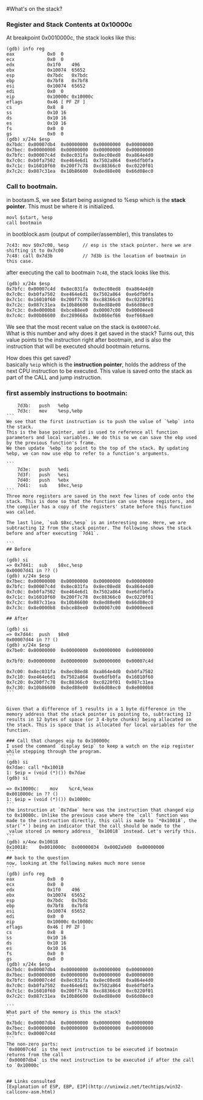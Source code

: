 #What's on the stack?

### Register and Stack Contents at 0x10000c 
At breakpoint 0x0010000c, the stack looks like this:
```
(gdb) info reg
eax            0x0	0
ecx            0x0	0
edx            0x1f0	496
ebx            0x10074	65652
esp            0x7bdc	0x7bdc
ebp            0x7bf8	0x7bf8
esi            0x10074	65652
edi            0x0	0
eip            0x10000c	0x10000c
eflags         0x46	[ PF ZF ]
cs             0x8	8
ss             0x10	16
ds             0x10	16
es             0x10	16
fs             0x0	0
gs             0x0	0
(gdb) x/24x $esp
0x7bdc:	0x00007db4	0x00000000	0x00000000	0x00000000
0x7bec:	0x00000000	0x00000000	0x00000000	0x00000000
0x7bfc:	0x00007c4d	0x8ec031fa	0x8ec08ed8	0xa864e4d0
0x7c0c:	0xb0fa7502	0xe464e6d1	0x7502a864	0xe6dfb0fa
0x7c1c:	0x16010f60	0x200f7c78	0xc88366c0	0xc0220f01
0x7c2c:	0x087c31ea	0x10b86600	0x8ed88e00	0x66d08ec0

```

### Call to bootmain.
in bootasm.S, we see $start being assigned to  %esp which is the **stack pointer**. 
This must be where it is initialized.
```
movl $start, %esp     
call bootmain         
```

in bootblock.asm (output of compiler/assembler), this translates to
```
7c43: mov $0x7c00, %esp     // esp is the stack pointer. here we are shifting it to 0x7c00
7c48: call 0x7d3b           // 7d3b is the location of bootmain in this case.
```
after executing the call to bootmain `7c48`, the stack looks like this.
```
(gdb) x/24x $esp
0x7bfc:	0x00007c4d	0x8ec031fa	0x8ec08ed8	0xa864e4d0
0x7c0c:	0xb0fa7502	0xe464e6d1	0x7502a864	0xe6dfb0fa
0x7c1c:	0x16010f60	0x200f7c78	0xc88366c0	0xc0220f01
0x7c2c:	0x087c31ea	0x10b86600	0x8ed88e00	0x66d08ec0
0x7c3c:	0x8e0000b8	0xbce88ee0	0x00007c00	0x0000eee8
0x7c4c:	0x00b86600	0xc289668a	0xb866ef66	0xef668ae0
```

We see that the most recent value on the stack is `0x00007c4d`.  
What is this number and why does it get saved in the stack? Turns out, this value points to the instruction right after bootmain, and is also the instruction that will be executed should bootmain returns. 

How does this get saved?  
basically `%eip` which is the **instruction pointer**, holds the address of the next CPU instruction to be executed. This value is saved onto the stack as part of the CALL and jump instruction.

### first assembly instructions to bootmain:
````
    7d3b:	push   %ebp
    7d3c:	mov    %esp,%ebp
```
We see that the first instruction is to push the value of `%ebp` into the stack.  
This is the base pointer, and is used to reference all function parameters and local variables. We do this so we can save the ebp used by the previous function's frame.  
We then update `%ebp` to point to the top of the stack. By updating %ebp, we can now use ebp to refer to a function's arguments.  

```
    7d3e:	push   %edi
    7d3f:	push   %esi
    7d40:	push   %ebx
    7d41:	sub    $0xc,%esp
```
Three more registers are saved in the next few lines of code onto the stack. This is done so that the function can use these registers, and the compiler has a copy of the registers' state before this function was called.

The last line, `sub $0xc,%esp` is an interesting one. Here, we are subtracting 12 from the stack pointer. The following shows the stack before and after executing `7d41`. 

``` 
## Before

(gdb) si
=> 0x7d41:	sub    $0xc,%esp
0x00007d41 in ?? ()
(gdb) x/24x $esp
0x7bec:	0x00000000	0x00000000	0x00000000	0x00000000
0x7bfc:	0x00007c4d	0x8ec031fa	0x8ec08ed8	0xa864e4d0
0x7c0c:	0xb0fa7502	0xe464e6d1	0x7502a864	0xe6dfb0fa
0x7c1c:	0x16010f60	0x200f7c78	0xc88366c0	0xc0220f01
0x7c2c:	0x087c31ea	0x10b86600	0x8ed88e00	0x66d08ec0
0x7c3c:	0x8e0000b8	0xbce88ee0	0x00007c00	0x0000eee8

## After
    
(gdb) si
=> 0x7d44:	push   $0x0
0x00007d44 in ?? ()
(gdb) x/24x $esp
0x7be0:	0x00000000	0x00000000	0x00000000	0x00000000

0x7bf0:	0x00000000	0x00000000	0x00000000	0x00007c4d

0x7c00:	0x8ec031fa	0x8ec08ed8	0xa864e4d0	0xb0fa7502
0x7c10:	0xe464e6d1	0x7502a864	0xe6dfb0fa	0x16010f60
0x7c20:	0x200f7c78	0xc88366c0	0xc0220f01	0x087c31ea
0x7c30:	0x10b86600	0x8ed88e00	0x66d08ec0	0x8e0000b8
```


Given that a difference of 1 results in a 1 byte difference in the memory address that the stack pointer is pointing to, subtracting 12 results in 12 bytes of space (or 3 4-byte chunks) being allocated on the stack. This is space that is allocated for local variables for the function.

### Call that changes eip to 0x100000c
I used the command `display $eip` to keep a watch on the eip register while stepping through the program.
```
(gdb) si
0x7dae: call *0x10018
1: $eip = (void (*)()) 0x7dae
(gdb) si

=> 0x10000c:	mov    %cr4,%eax
0x0010000c in ?? ()
1: $eip = (void (*)()) 0x10000c
```
the instruction at `0x7dae` here was the instruction that changed eip to 0x10000c. Unlike the previous case where the `call` function was made to the instruction directly, this call is made to `*0x10018`, the star(`*`) being an indicator that the call should be made to the _value stored in memory address_ `0x10018` instead. Let's verify this.
```
(gdb) x/4xw 0x10018
0x10018:	0x0010000c	0x00000034	0x0002a9d0	0x00000000
```
## back to the question
now, looking at the following makes much more sense
```
(gdb) info reg
eax            0x0	0
ecx            0x0	0
edx            0x1f0	496
ebx            0x10074	65652
esp            0x7bdc	0x7bdc
ebp            0x7bf8	0x7bf8
esi            0x10074	65652
edi            0x0	0
eip            0x10000c	0x10000c
eflags         0x46	[ PF ZF ]
cs             0x8	8
ss             0x10	16
ds             0x10	16
es             0x10	16
fs             0x0	0
gs             0x0	0
(gdb) x/24x $esp
0x7bdc:	0x00007db4	0x00000000	0x00000000	0x00000000
0x7bec:	0x00000000	0x00000000	0x00000000	0x00000000
0x7bfc:	0x00007c4d	0x8ec031fa	0x8ec08ed8	0xa864e4d0
0x7c0c:	0xb0fa7502	0xe464e6d1	0x7502a864	0xe6dfb0fa
0x7c1c:	0x16010f60	0x200f7c78	0xc88366c0	0xc0220f01
0x7c2c:	0x087c31ea	0x10b86600	0x8ed88e00	0x66d08ec0

```
What part of the memory is this the stack? 
```
0x7bdc:	0x00007db4	0x00000000	0x00000000	0x00000000
0x7bec:	0x00000000	0x00000000	0x00000000	0x00000000
0x7bfc:	0x00007c4d 
```
The non-zero parts:
`0x00007c4d` is the next instruction to be executed if bootmain returns from the call
`0x00007db4` is the next instruction to be executed if after the call to `0x10000c`


## Links consulted
[Explanation of ESP, EBP, EIP](http://unixwiz.net/techtips/win32-callconv-asm.html)

